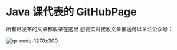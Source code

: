 # Java 课代表的 GitHubPage
所有已发布的文章都收录在这里
想要实时接收文章推送可以关注公众号：

![qr-code-1270x300](https://zhengxl5566.github.io/img/javaHelper/java-helper-qr-code.jpg)
